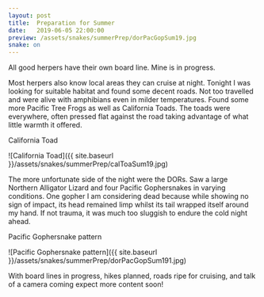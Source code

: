 ```yaml
---
layout: post
title:  Preparation for Summer
date:   2019-06-05 22:00:00
preview: /assets/snakes/summerPrep/dorPacGopSum19.jpg
snake: on
---
```

All good herpers have their own board line. Mine is in progress.

Most herpers also know local areas they can cruise at night. Tonight I was looking for suitable habitat and found some decent roads. Not too travelled and were alive with amphibians even in milder temperatures. Found some more Pacific Tree Frogs as well as California Toads. The toads were everywhere, often pressed flat against the road taking advantage of what little warmth it offered. 

California Toad

![California Toad]({{ site.baseurl }}/assets/snakes/summerPrep/calToaSum19.jpg)

The more unfortunate side of the night were the DORs. Saw a large Northern Alligator Lizard and four Pacific Gophersnakes in varying conditions. One gopher I am considering dead because while showing no sign of impact, its head remained limp whilst its tail wrapped itself around my hand. If not trauma, it was much too sluggish to endure the cold night ahead.

Pacific Gophersnake pattern

![Pacific Gophersnake pattern]({{ site.baseurl }}/assets/snakes/summerPrep/dorPacGopSum191.jpg)

With board lines in progress, hikes planned, roads ripe for cruising, and talk of a camera coming expect more content soon!